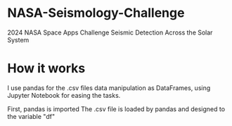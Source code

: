 # NASA-Seismology-Challenge
 2024 NASA Space Apps Challenge Seismic Detection Across the Solar System
# How it works 
I use pandas for the .csv files data manipulation as DataFrames, using Jupyter Notebook for easing the tasks.

First, pandas is imported
The .csv file is loaded by pandas and designed to the variable "df"
